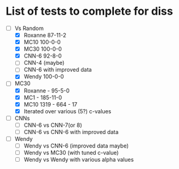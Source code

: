 # List of tests to complete for diss

- [ ] Vs Random 
  - [x] Roxanne 87-11-2
  - [x] MC10 100-0-0
  - [x] MC30 100-0-0
  - [x] CNN-6 92-8-0
  - [ ] CNN-4 (maybe)
  - [ ] CNN-6 with improved data
  - [x] Wendy 100-0-0
- [ ] MC30
  - [x] Roxanne - 95-5-0
  - [x] MC1 - 185-11-0
  - [x] MC10 1319 - 664 - 17
  - [x] Iterated over various (5?) c-values
- [ ] CNNs
  - [ ] CNN-6 vs CNN-7(or 8)
  - [ ] CNN-6 vs CNN-6 with improved data
- [ ] Wendy
  - [ ] Wendy vs CNN-6 (improved data maybe)
  - [ ] Wendy vs MC30 (with tuned c-value)
  - [ ] Wendy vs Wendy with various alpha values